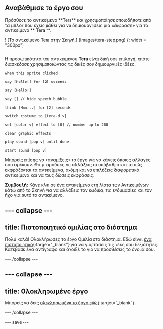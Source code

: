 ## Αναβάθμισε το έργο σου

<div style="display: flex; flex-wrap: wrap">
<div style="flex-basis: 200px; flex-grow: 1; margin-right: 15px;">
Πρόσθεσε το αντικείμενο **Tera** και χρησιμοποίησε οποιοδήποτε από τα μπλοκ που έχεις μάθει για να δημιουργήσεις μια «έκφραση» για το αντικείμενο ** Tera **.
</div>
<div>

! [Το αντικείμενο Tera στην Σκηνή.] (Images/tera-step.png) {: width = "300px"}

</div>
</div>

Η προσωπικότητα του αντικειμένου **Tera** είναι δική σου επιλογή, οπότε διασκέδασε χρησιμοποιώντας τις δικές σου δημιουργικές ιδέες.

```blocks3
when this sprite clicked

say [Hello!] for [2] seconds

say [Hello!]

say [] // hide speech bubble

think [Hmm...] for [2] seconds

switch costume to [tera-d v]

set [color v] effect to [0] // number up to 200

clear graphic effects

play sound [pop v] until done

start sound [pop v]
```

Μπορείς επίσης να «αναμίξεις» το έργο για να κάνεις όποιες αλλαγές σου αρέσουν. Θα μπορούσες να αλλάξεις το υπόβαθρο και το πώς εκφράζονται τα αντικείμενα, ακόμη και να επιλέξεις διαφορετικά αντικείμενα και να τους δώσεις εκφράσεις.

**Συμβουλή:** Κάνε κλικ σε ένα αντικείμενο στη λίστα των Αντικειμένων κάτω από το Σκηνή για να αλλάξεις τον κώδικα, τις ενδυμασίες και τον ήχο για αυτό το αντικείμενο.

--- collapse ---
---
title: Πιστοποιητικό ομιλίας στο διάστημα
---

Πολύ καλά! Ολοκλήρωσες το έργο Ομιλία στο διάστημα. Εδώ είναι [ένα πιστοποιητικό](https://drive.google.com/file/d/18xx4uNIyRSty_2ujHkGDzGwTgfSGC1AF/view?usp=sharing){:target="_blank"} για να γιορτάσεις τις νέες σου δεξιότητες. Κατέβασε ένα αντίγραφο και άνοιξέ το για να προσθέσεις το όνομά σου.

--- /collapse ---

--- collapse ---
---
title: Ολοκληρωμένο έργο
---

Μπορείς να δεις [ολοκληρωμένο το έργο εδώ](https://scratch.mit.edu/projects/485673032/){:target="_blank"}.

--- /collapse ---

--- save ---
